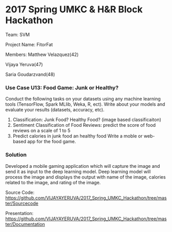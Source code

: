 # 2017 Spring UMKC &amp; H&amp;R Block Hackathon

Team: SVM

Project Name: FitorFat

Members:
Matthew Velazquez(42)

Vijaya Yeruva(47)

Saria Goudarzvand(48)

### Use Case U13: Food Game: Junk or Healthy?

Conduct the following tasks on your datasets using any machine learning tools (TensorFlow, Spark MLlib, Weka, R, ect). Write about your models and evaluate your results (datasets, accuracy, etc).
1. Classification: Junk Food? Healthy Food? (image based classificaiton)
2. Sentiment Classification of Food Reviews:  predict the score of food reviews on a scale of 1 to 5 
3. Predict calories in junk food an healthy food
Write a moble or web-based app for the food game.	


### Solution

Developed a mobile gaming application which will capture the image and send it as input to the deep learning model. Deep learning model will process the image and displays the output with name of the image, calories related to the image, and rating of the image.

Source Code: https://github.com/VIJAYAYERUVA/2017_Spring_UMKC_Hackathon/tree/master/Sourcecode

Presentation: https://github.com/VIJAYAYERUVA/2017_Spring_UMKC_Hackathon/tree/master/Documentation

